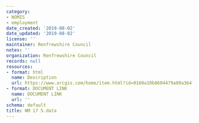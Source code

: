 ```yaml
---
category:
- NOMIS
- employment
date_created: '2019-08-02'
date_updated: '2019-08-02'
license: ''
maintainer: Renfrewshire Council
notes: ''
organization: Renfrewshire Council
records: null
resources:
- format: html
  name: Description
  url: https://www.arcgis.com/home/item.html?id=0160a10b8604479a89a364f2a135e5fd
- format: DOCUMENT LINK
  name: DOCUMENT LINK
  url: ''
schema: default
title: NM 17 5.data
---
```

